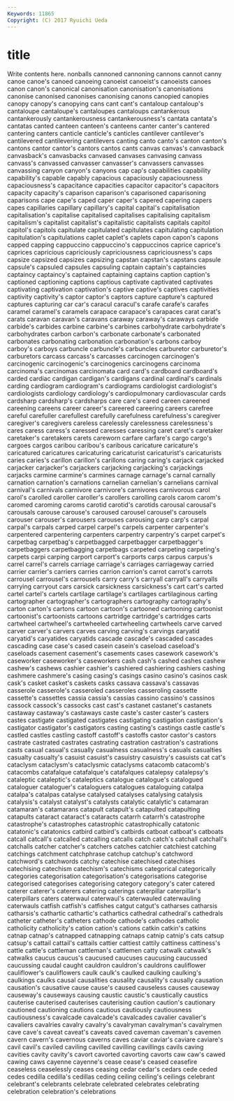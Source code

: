 ```yaml
---
Keywords: 11865 
Copyright: (C) 2017 Ryuichi Ueda
---
```


# title

Write contents here.
nonballs cannoned cannoning cannons cannot canny canoe canoe's canoed canoeing
canoeist canoeist's canoeists canoes canon canon's canonical canonisation canonisation's canonisations
canonise canonised canonises canonising canons canopied canopies canopy canopy's canopying
cans cant cant's cantaloup cantaloup's cantaloupe cantaloupe's cantaloupes cantaloups cantankerous
cantankerously cantankerousness cantankerousness's cantata cantata's cantatas canted canteen canteen's canteens
canter canter's cantered cantering canters canticle canticle's canticles cantilever cantilever's
cantilevered cantilevering cantilevers canting canto canto's canton canton's cantons cantor
cantor's cantors cantos cants canvas canvas's canvasback canvasback's canvasbacks canvased
canvases canvasing canvass canvass's canvassed canvasser canvasser's canvassers canvasses canvassing
canyon canyon's canyons cap cap's capabilities capability capability's capable capably
capacious capaciously capaciousness capaciousness's capacitance capacities capacitor capacitor's capacitors capacity
capacity's caparison caparison's caparisoned caparisoning caparisons cape cape's caped caper
caper's capered capering capers capes capillaries capillary capillary's capital capital's
capitalisation capitalisation's capitalise capitalised capitalises capitalising capitalism capitalism's capitalist capitalist's
capitalistic capitalists capitals capitol capitol's capitols capitulate capitulated capitulates capitulating
capitulation capitulation's capitulations caplet caplet's caplets capon capon's capons capped
capping cappuccino cappuccino's cappuccinos caprice caprice's caprices capricious capriciously capriciousness
capriciousness's caps capsize capsized capsizes capsizing capstan capstan's capstans capsule
capsule's capsuled capsules capsuling captain captain's captaincies captaincy captaincy's captained
captaining captains caption caption's captioned captioning captions captious captivate captivated
captivates captivating captivation captivation's captive captive's captives captivities captivity captivity's
captor captor's captors capture capture's captured captures capturing car car's
caracul caracul's carafe carafe's carafes caramel caramel's caramels carapace carapace's
carapaces carat carat's carats caravan caravan's caravans caraway caraway's caraways
carbide carbide's carbides carbine carbine's carbines carbohydrate carbohydrate's carbohydrates carbon
carbon's carbonate carbonate's carbonated carbonates carbonating carbonation carbonation's carbons carboy
carboy's carboys carbuncle carbuncle's carbuncles carburetor carburetor's carburetors carcass carcass's
carcasses carcinogen carcinogen's carcinogenic carcinogenic's carcinogenics carcinogens carcinoma carcinoma's carcinomas
carcinomata card card's cardboard cardboard's carded cardiac cardigan cardigan's cardigans
cardinal cardinal's cardinals carding cardiogram cardiogram's cardiograms cardiologist cardiologist's cardiologists
cardiology cardiology's cardiopulmonary cardiovascular cards cardsharp cardsharp's cardsharps care care's
cared careen careened careening careens career career's careered careering careers
carefree careful carefuller carefullest carefully carefulness carefulness's caregiver caregiver's caregivers
careless carelessly carelessness carelessness's cares caress caress's caressed caresses caressing
caret caret's caretaker caretaker's caretakers carets careworn carfare carfare's cargo
cargo's cargoes cargos caribou caribou's caribous caricature caricature's caricatured caricatures
caricaturing caricaturist caricaturist's caricaturists caries caries's carillon carillon's carillons caring
caring's carjack carjacked carjacker carjacker's carjackers carjacking carjacking's carjackings carjacks
carmine carmine's carmines carnage carnage's carnal carnally carnation carnation's carnations
carnelian carnelian's carnelians carnival carnival's carnivals carnivore carnivore's carnivores carnivorous
carol carol's carolled caroller caroller's carollers carolling carols carom carom's
caromed caroming caroms carotid carotid's carotids carousal carousal's carousals carouse
carouse's caroused carousel carousel's carousels carouser carouser's carousers carouses carousing
carp carp's carpal carpal's carpals carped carpel carpel's carpels carpenter
carpenter's carpentered carpentering carpenters carpentry carpentry's carpet carpet's carpetbag carpetbag's
carpetbagged carpetbagger carpetbagger's carpetbaggers carpetbagging carpetbags carpeted carpeting carpeting's carpets
carpi carping carport carport's carports carps carpus carpus's carrel carrel's
carrels carriage carriage's carriages carriageway carried carrier carrier's carriers carries
carrion carrion's carrot carrot's carrots carrousel carrousel's carrousels carry carry's
carryall carryall's carryalls carrying carryout cars carsick carsickness carsickness's cart
cart's carted cartel cartel's cartels cartilage cartilage's cartilages cartilaginous carting
cartographer cartographer's cartographers cartography cartography's carton carton's cartons cartoon cartoon's
cartooned cartooning cartoonist cartoonist's cartoonists cartoons cartridge cartridge's cartridges carts
cartwheel cartwheel's cartwheeled cartwheeling cartwheels carve carved carver carver's carvers
carves carving carving's carvings caryatid caryatid's caryatides caryatids cascade cascade's
cascaded cascades cascading case case's cased casein casein's caseload caseload's
caseloads casement casement's casements cases casework casework's caseworker caseworker's caseworkers
cash cash's cashed cashes cashew cashew's cashews cashier cashier's cashiered
cashiering cashiers cashing cashmere cashmere's casing casing's casings casino casino's
casinos cask cask's casket casket's caskets casks cassava cassava's cassavas
casserole casserole's casseroled casseroles casseroling cassette cassette's cassettes cassia cassia's
cassias cassino cassino's cassinos cassock cassock's cassocks cast cast's castanet
castanet's castanets castaway castaway's castaways caste caste's caster caster's casters
castes castigate castigated castigates castigating castigation castigation's castigator castigator's castigators
casting casting's castings castle castle's castled castles castling castoff castoff's
castoffs castor castor's castors castrate castrated castrates castrating castration castration's
castrations casts casual casual's casually casualness casualness's casuals casualties casualty
casualty's casuist casuist's casuistry casuistry's casuists cat cat's cataclysm cataclysm's
cataclysmic cataclysms catacomb catacomb's catacombs catafalque catafalque's catafalques catalepsy catalepsy's
cataleptic cataleptic's cataleptics catalogue catalogue's catalogued cataloguer cataloguer's cataloguers catalogues
cataloguing catalpa catalpa's catalpas catalyse catalysed catalyses catalysing catalysis catalysis's
catalyst catalyst's catalysts catalytic catalytic's catamaran catamaran's catamarans catapult catapult's
catapulted catapulting catapults cataract cataract's cataracts catarrh catarrh's catastrophe catastrophe's
catastrophes catastrophic catastrophically catatonic catatonic's catatonics catbird catbird's catbirds catboat
catboat's catboats catcall catcall's catcalled catcalling catcalls catch catch's catchall
catchall's catchalls catcher catcher's catchers catches catchier catchiest catching catchings
catchment catchphrase catchup catchup's catchword catchword's catchwords catchy catechise catechised
catechises catechising catechism catechism's catechisms categorical categorically categories categorisation categorisation's
categorisations categorise categorised categorises categorising category category's cater catered caterer
caterer's caterers catering caterings caterpillar caterpillar's caterpillars caters caterwaul caterwaul's
caterwauled caterwauling caterwauls catfish catfish's catfishes catgut catgut's catharses catharsis
catharsis's cathartic cathartic's cathartics cathedral cathedral's cathedrals catheter catheter's catheters
cathode cathode's cathodes catholic catholicity catholicity's cation cation's cations catkin
catkin's catkins catnap catnap's catnapped catnapping catnaps catnip catnip's cats
catsup catsup's cattail cattail's cattails cattier cattiest cattily cattiness cattiness's
cattle cattle's cattleman cattleman's cattlemen catty catwalk catwalk's catwalks caucus
caucus's caucused caucuses caucusing caucussed caucussing caudal caught cauldron cauldron's
cauldrons cauliflower cauliflower's cauliflowers caulk caulk's caulked caulking caulking's caulkings
caulks causal causalities causality causality's causally causation causation's causative cause
cause's caused causeless causes causeway causeway's causeways causing caustic caustic's
caustically caustics cauterise cauterised cauterises cauterising caution caution's cautionary cautioned
cautioning cautions cautious cautiously cautiousness cautiousness's cavalcade cavalcade's cavalcades cavalier
cavalier's cavaliers cavalries cavalry cavalry's cavalryman cavalryman's cavalrymen cave cave's
caveat caveat's caveats caved caveman caveman's cavemen cavern cavern's cavernous
caverns caves caviar caviar's caviare caviare's cavil cavil's caviled caviling
cavilled cavilling cavillings cavils caving cavities cavity cavity's cavort cavorted
cavorting cavorts caw caw's cawed cawing caws cayenne cayenne's cease
cease's ceased ceasefire ceaseless ceaselessly ceases ceasing cedar cedar's cedars
cede ceded cedes cedilla cedilla's cedillas ceding ceiling ceiling's ceilings
celebrant celebrant's celebrants celebrate celebrated celebrates celebrating celebration celebration's celebrations
